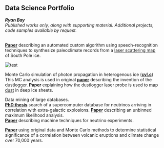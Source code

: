 ## Data Science Portfolio

**_Ryan Bay_**<br>
*Published works only, along with supporting material. Additional projects, code samples available by request.*<br><br>

[**Paper**](https://github.com/ry4nb4y/DS-portfolio/blob/master/2009JD013741.pdf) describing an automated custom algorithm using speech-recognition techniques to synthesize paleoclimate records from a [laser scattering map](http://icecube.berkeley.edu/~bay/dustmap/) of South Pole ice.<br>

![test](http://icecube.berkeley.edu/~bay/dustmap/new_dl_movie.gif)

Monte Carlo simulation of photon propagation in heterogenous ice ([**cyl.c**](https://github.com/ry4nb4y/DS-portfolio/blob/master/cyl.c)) This MC analysis is used in original [**paper**](https://github.com/ry4nb4y/DS-portfolio/blob/master/GRL2001.pdf) describing the invention of the dustlogger.  [**Paper**](https://github.com/ry4nb4y/DS-portfolio/blob/master/t13J068.pdf) explaining how the dustlogger laser probe is used to [map dust](http://icecube.berkeley.edu/~bay/dustmap/) in deep ice sheets.  

Data mining of large databases.<br>
[**PhD thesis**](https://github.com/ry4nb4y/DS-portfolio/blob/master/bay_thesis.pdf) search of a supercomputer database for neutrinos arriving in correlation with extra-galactic explosions.  [**Paper**](https://arxiv.org/abs/1412.6510) describing an unbinned maximum likelihood analysis.<br>
[**Paper**](https://arxiv.org/abs/1803.05390) describing machine techniques for neutrino experiments.

[**Paper**](https://github.com/ry4nb4y/DS-portfolio/blob/master/2009JD013741.pdf) using original data and Monte Carlo methods to determine statistical significance of a correlation between volcanic eruptions and climate change over 70,000 years.
